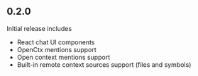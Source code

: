 
## 0.2.0

Initial release includes

- React chat UI components 
- OpenCtx mentions support
- Open context mentions support
- Built-in remote context sources support (files and symbols)
